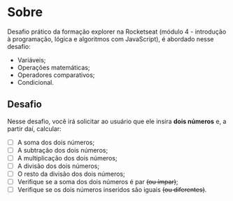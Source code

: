 # Sobre
Desafio prático da formação explorer na Rocketseat (módulo 4 - introdução à programação, lógica e algoritmos com JavaScript),
é abordado nesse desafio:
- Variáveis;
- Operações matemáticas;
- Operadores comparativos;
- Condicional.

## Desafio
Nesse desafio, você irá solicitar ao usuário que ele insira **dois números** e, a partir daí, calcular:

- [ ]  A soma dos dois números;
- [ ]  A subtração dos dois números;
- [ ]  A multiplicação dos dois números;
- [ ]  A divisão dos dois números;
- [ ]  O resto da divisão dos dois números;
- [ ]  Verifique se a soma dos dois números é par ~~(ou ímpar)~~;
- [ ]  Verifique se os dois números inseridos são iguais ~~(ou diferentes)~~.
